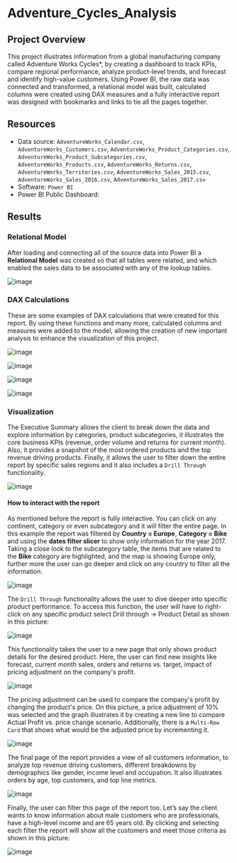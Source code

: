 # Adventure_Cycles_Analysis

## Project Overview
This project illustrates information from a global manufacturing company called Adventure Works Cycles*, by creating a dashboard to track KPIs, compare regional performance, analyze product-level trends, and forecast and identify high-value customers. Using Power BI, the raw data was connected and transformed, a relational model was built, calculated columns were created using DAX measures and a fully interactive report was designed with bookmarks and links to tie all the pages together.


## Resources
- Data source: `AdventureWorks_Calendar.csv`, `AdventureWorks_Customers.csv`, `AdventureWorks_Product_Categories.csv`, `AdventureWorks_Product_Subcategories.csv`, `AdventureWorks_Products.csv`, `AdventureWorks_Returns.csv`, `AdventureWorks_Territories.csv`, `AdventureWorks_Sales_2015.csv`, `AdventureWorks_Sales_2016.csv`, `AdventureWorks_Sales_2017.csv`   
- Software: `Power BI`
- Power BI Public Dashboard: 
 
## Results

### Relational Model

After loading and connecting all of the source data into Power BI a **Relational Model** was created so that all tables were related, and which enabled the sales data to be associated with any of the lookup tables.

![image](https://user-images.githubusercontent.com/91766276/159355510-709b5a52-9668-47a3-9e92-36fd573d52a2.png)

### DAX Calculations

These are some examples of DAX calculations that were created for this report. By using these functions and many more, calculated columns and measures were added to the model, allowing the creation of new important analysis to enhance the visualization of this project.

![image](https://user-images.githubusercontent.com/91766276/159356940-2752e3aa-edc0-4917-9cf2-d7fdd8c343b6.png)

![image](https://user-images.githubusercontent.com/91766276/159357080-75ca8e9e-85bc-476d-8439-755dc6566d8a.png)

![image](https://user-images.githubusercontent.com/91766276/159357218-9963c524-d646-4314-8fe7-baf613f0ed12.png)

![image](https://user-images.githubusercontent.com/91766276/159357380-e0216ca0-cccc-41a7-8057-3edee2846ff2.png)

### Visualization

The Executive Summary allows the client to break down the data and explore information by categories, product subcategories, it illustrates the core business KPIs (revenue, order volume and returns for current month). Also, it provides a snapshot of the most ordered products and the top revenue driving products. Finally, it allows the user to filter down the entire report by specific sales regions and it also includes a `Drill Through` functionality.

![image](https://user-images.githubusercontent.com/91766276/159361057-f4325f1e-8dab-4d42-9922-310ea06398e7.png)

#### How to interact with the report

As mentioned before the report is fully interactive. You can click on any continent, category or even subcategory and it will filter the entire page. 
In this example the report was filtered by **Country = Europe**, **Category = Bike** and using the **dates filter slicer** to show only information for the year 2017. Taking a close look to the subcategory table, the items that are related to the **Bike** category are highlighted, and the map is showing Europe only, further more the user can go deeper and click on any country to filter all the information.

![image](https://user-images.githubusercontent.com/91766276/159361598-fe438655-17b9-4c45-b0e1-bdee860450a9.png)


The `Drill Through` functionality allows the user to dive deeper into specific product performance. To access this function, the user will have to right-click on any specific product select Drill through -> Product Detail as shown in this picture:

![image](https://user-images.githubusercontent.com/91766276/159363322-cc1a2a0d-f7a8-4f7a-86a5-31ab015fa985.png)

This functionality takes the user to a new page that only shows product details for the desired product. Here, the user can find new insights like forecast, current month sales, orders and returns vs. target, impact of pricing adjustment on the company's profit. 

![image](https://user-images.githubusercontent.com/91766276/159363557-3aa3d87e-c55c-4278-8157-efda8143bcbd.png)

The pricing adjustment can be used to compare the company's profit by changing the product's price. On this picture, a price adjustment of 10% was selected and the graph illustrates it by creating a new line to compare Actual Profit vs. price change scenario. Additionally, there is a `Multi-Row Card` that shows what would be the adjusted price by incrementing it.

![image](https://user-images.githubusercontent.com/91766276/159363870-4e91b39f-52c0-4e9a-b09a-6fce44dc9e9e.png)

The final page of the report provides a view of all customers information, to analyze top revenue driving customers, different breakdowns by demographics like gender, income level and occupation. It also illustrates orders by age, top customers, and top line metrics.

![image](https://user-images.githubusercontent.com/91766276/159366216-06674271-5287-4416-ac1e-6b98517d193d.png)

Finally, the user can filter this page of the report too. Let’s say the client wants to know information about male customers who are professionals, have a high-level income and are 65 years old. By clicking and selecting each filter the report will show all the customers and meet those criteria as shown in this picture:

![image](https://user-images.githubusercontent.com/91766276/159367191-1bc5ac50-4c94-4b13-9f69-11a1776bde0f.png)


